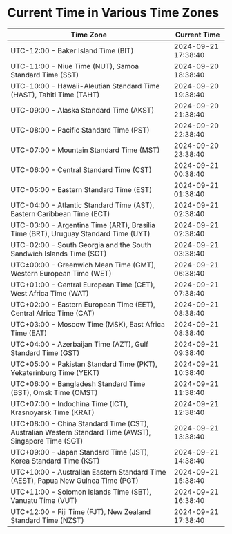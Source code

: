 # Current Time in Various Time Zones

| Time Zone | Current Time |
|-----------|--------------|
| UTC-12:00 - Baker Island Time (BIT) | 2024-09-21 17:38:40 |
| UTC-11:00 - Niue Time (NUT), Samoa Standard Time (SST) | 2024-09-20 18:38:40 |
| UTC-10:00 - Hawaii-Aleutian Standard Time (HAST), Tahiti Time (TAHT) | 2024-09-20 19:38:40 |
| UTC-09:00 - Alaska Standard Time (AKST) | 2024-09-20 21:38:40 |
| UTC-08:00 - Pacific Standard Time (PST) | 2024-09-20 22:38:40 |
| UTC-07:00 - Mountain Standard Time (MST) | 2024-09-20 23:38:40 |
| UTC-06:00 - Central Standard Time (CST) | 2024-09-21 00:38:40 |
| UTC-05:00 - Eastern Standard Time (EST) | 2024-09-21 01:38:40 |
| UTC-04:00 - Atlantic Standard Time (AST), Eastern Caribbean Time (ECT) | 2024-09-21 02:38:40 |
| UTC-03:00 - Argentina Time (ART), Brasília Time (BRT), Uruguay Standard Time (UYT) | 2024-09-21 02:38:40 |
| UTC-02:00 - South Georgia and the South Sandwich Islands Time (SGT) | 2024-09-21 03:38:40 |
| UTC±00:00 - Greenwich Mean Time (GMT), Western European Time (WET) | 2024-09-21 06:38:40 |
| UTC+01:00 - Central European Time (CET), West Africa Time (WAT) | 2024-09-21 07:38:40 |
| UTC+02:00 - Eastern European Time (EET), Central Africa Time (CAT) | 2024-09-21 08:38:40 |
| UTC+03:00 - Moscow Time (MSK), East Africa Time (EAT) | 2024-09-21 08:38:40 |
| UTC+04:00 - Azerbaijan Time (AZT), Gulf Standard Time (GST) | 2024-09-21 09:38:40 |
| UTC+05:00 - Pakistan Standard Time (PKT), Yekaterinburg Time (YEKT) | 2024-09-21 10:38:40 |
| UTC+06:00 - Bangladesh Standard Time (BST), Omsk Time (OMST) | 2024-09-21 11:38:40 |
| UTC+07:00 - Indochina Time (ICT), Krasnoyarsk Time (KRAT) | 2024-09-21 12:38:40 |
| UTC+08:00 - China Standard Time (CST), Australian Western Standard Time (AWST), Singapore Time (SGT) | 2024-09-21 13:38:40 |
| UTC+09:00 - Japan Standard Time (JST), Korea Standard Time (KST) | 2024-09-21 14:38:40 |
| UTC+10:00 - Australian Eastern Standard Time (AEST), Papua New Guinea Time (PGT) | 2024-09-21 15:38:40 |
| UTC+11:00 - Solomon Islands Time (SBT), Vanuatu Time (VUT) | 2024-09-21 16:38:40 |
| UTC+12:00 - Fiji Time (FJT), New Zealand Standard Time (NZST) | 2024-09-21 17:38:40 |
